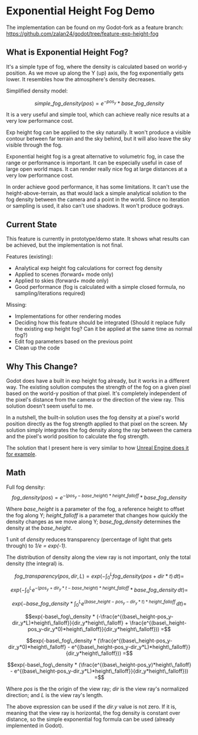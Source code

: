 # Exponential Height Fog Demo

The implementation can be found on my Godot-fork as a feature branch: https://github.com/zalan24/godot/tree/feature-exp-height-fog

## What is Exponential Height Fog?

It's a simple type of fog, where the density is calculated based on world-y position. As we move up along the Y (up) axis, the fog exponentially gets lower. It resembles how the atmosphere's density decreases.

Simplified density model:
```math
simple\_fog\_density\left(pos\right) = e^{-pos_y}*base\_fog\_density
```

It is a very useful and simple tool, which can achieve really nice results at a very low performance cost.

Exp height fog can be applied to the sky naturally. It won't produce a visible contour between far terrain and the sky behind, but it will also leave the sky visible through the fog.

Exponential height fog is a great alternative to volumetric fog, in case the range or performance is important. It can be especially useful in case of large open world maps. It can render really nice fog at large distances at a very low performance cost.

In order achieve good performance, it has some limitations. It can't use the height-above-terrain, as that would lack a simple analytical solution to the fog density between the camera and a point in the world. Since no iteration or sampling is used, it also can't use shadows. It won't produce godrays.

## Current State

This feature is currently in prototype/demo state. It shows what results can be achieved, but the implementation is not final.

Features (existing):
* Analytical exp height fog calculations for correct fog density
* Applied to scenes (forward+ mode only)
* Applied to skies (forward+ mode only)
* Good performance (fog is calculated with a simple closed formula, no sampling/iterations required)

Missing:
* Implementations for other rendering modes
* Deciding how this feature should be integrated (Should it replace fully the existing exp height fog? Can it be applied at the same time as normal fog?)
* Edit fog parameters based on the previous point
* Clean up the code

## Why This Change?

Godot does have a built in exp height fog already, but it works in a different way. The existing solution computes the strength of the fog on a given pixel based on the world-y position of that pixel. It's completely independent of the pixel's distance from the camera or the direction of the view ray. This solution doesn't seem useful to me.

In a nutshell, the built-in solution uses the fog density at a pixel's world position directly as the fog strength applied to that pixel on the screen. My solution simply integrates the fog density along the ray between the camera and the pixel's world position to calculate the fog strength.

The solution that I present here is very similar to how [Unreal Engine does it for example](https://dev.epicgames.com/documentation/en-us/unreal-engine/exponential-height-fog-user-guide?application_version=4.27).

## Math

Full fog density:
$$fog\_density\left(pos\right) = e^{-(pos_y-base\_height)*height\_falloff}*base\_fog\_density$$

Where *base_height* is a parameter of the fog, a reference height to offset the fog along Y; *height_falloff* is a parameter that changes how quickly the density changes as we move along Y; *base_fog_density* determines the density at the *base_height*.

1 unit of *density* reduces transparency (percentage of light that gets through) to *1/e = exp(-1)*.

The distribution of density along the view ray is not important, only the total density (the integral) is.

```math
fog\_transparency(pos, dir, L) = exp(-\int_0^L fog\_density\left(pos+dir*t\right) \,dt) =
```
```math
exp(-\int_0^L e^{-(pos_y+dir_y*t-base\_height)*height\_falloff}*base\_fog\_density \,dt) =
```
```math
exp(-base\_fog\_density * \int_0^L e^{(base\_height-pos_y-dir_y*t)*height\_falloff} \,dt) =
```
```math
exp(-base\_fog\_density * (-\frac{e^{(base\_height-pos_y-dir_y*L)*height\_falloff}}{dir_y*height\_falloff} + \frac{e^{(base\_height-pos_y-dir_y*0)*height\_falloff}}{dir_y*height\_falloff})) =
```
```math
exp(-base\_fog\_density * (\frac{e^{(base\_height-pos_y-dir_y*0)*height\_falloff} - e^{(base\_height-pos_y-dir_y*L)*height\_falloff}}{dir_y*height\_falloff})) =
```
```math
exp(-base\_fog\_density * (\frac{e^{(base\_height-pos_y)*height\_falloff} - e^{(base\_height-pos_y-dir_y*L)*height\_falloff}}{dir_y*height\_falloff})) =
```

Where *pos* is the the origin of the view ray; *dir* is the view ray's normalized direction; and *L* is the view ray's length.

The above expression can be used if the *dir.y* value is not zero. If it is, meaning that the view ray is horizontal, the fog density is constant over distance, so the simple exponential fog formula can be used (already implemented in Godot).
